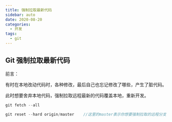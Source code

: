 ```yaml
---
title: 强制拉取最新代码
sidebar: auto
date: 2020-08-20
categories:
  - 开发
tags:
  - git
---
```




## Git 强制拉取最新代码

前言：

有时在本地改动代码时，各种修改，最后自己也忘记修改了哪些，产生了脏代码。

此时想要舍弃本地代码，强制拉取远程最新的代码覆盖本地，重新开发。

```javascript
git fetch --all
```

```javascript
git reset --hard origin/master    //这里的master表示你想要强制拉取的远程分支
```

